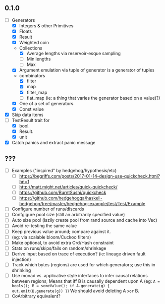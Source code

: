 ## 0.1.0

* [ ] Generators
  * [X] Integers & other Primitives
  * [X] Floats
  * [X] Result
  * [X] Weighted coin
  * Collections
    * [X] Average lengths via reservoir-esque sampling
    * [ ] Min lengths
    * [ ] Max
  * [X] Argument emulation via tuple of generator is a generator of tuples
  * combinators
    * [X] filter
    * [X] map
    * [X] filter_map
    * [ ] flat_map (ie: a thing that varies the generator based on a value)?)
  * [X] One of a set of generators
  * [X] Const value
* [X] Skip data items
* [ ] TestResult trait for
  * [X] bool.
  * [X] Result.
  * [X] unit
* [X] Catch panics and extract panic message

## ???

* [ ] Examples ("inspired" by hedgehog/hypothesis/etc)
  * [ ] https://begriffs.com/posts/2017-01-14-design-use-quickcheck.html?hn=1
  * [ ] http://matt.might.net/articles/quick-quickcheck/
  * [ ] https://github.com/BurntSushi/quickcheck
  * [ ] https://github.com/hedgehogqa/haskell-hedgehog/tree/master/hedgehog-example/test/Test/Example
* [ ] Configure number of runs/discards
* [ ] Confgigure pool size (still an arbitrarily specified value)
* [ ] Auto size pool (lazily create pool from rand source and cache into Vec)
* [ ]  Avoid re-testing the same value
  * [ ] Keep previous value around; compare against it.
  * [ ] (eg: via scalable bloom/Cuckoo filters)
  * [ ] Make optional, to avoid extra Ord/Hash constraint
* [ ] Stats on runs/skips/fails on random/shrinkage
* [ ] Derive input based on trace of execution? (ie: lineage driven fault injection)
* [ ] Track which bytes (regions) are used for which generators; use this in shrinking
* [ ]
  Use monad vs. applicative style interfaces to infer causal relations between
  regions; Means that iff B is causally dependent upon A (eg: `A = bools();
  B = someValue(); if A.generate(g) { out.emit(B.generate(g)) }`) We should
  avoid deleting A `xor` B.
* [ ] CoArbitrary equivalent?
